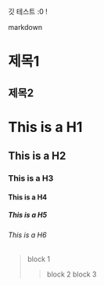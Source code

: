 
 깃 테스트 :0 !

  markdown

  제목1
  ======
  제목2
  ------
# This is a H1
## This is a H2
### This is a H3
#### This is a H4
##### This is a H5
###### This is a H6

> block 1
>> block 2
>> block 3